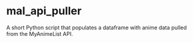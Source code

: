 # mal_api_puller
A short Python script that populates a dataframe with anime data pulled from the MyAnimeList API.
